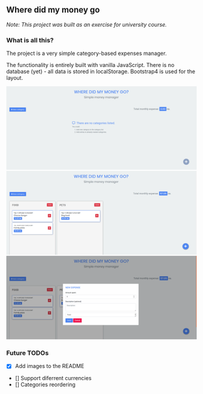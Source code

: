 ## Where did my money go
*Note: This project was built as an exercise for university course.*

### What is all this?
The project is a very simple category-based expenses manager.

The functionality is entirely built with vanilla JavaScript.
There is no database (yet) - all data is stored in localStorage.
Bootstrap4 is used for the layout.

![example image 1](/images/example1.png)
![example image 2](/images/example2.png)
![example image 3](/images/example3.png)


### Future TODOs
- [x] Add images to the README
- [] Support diferrent currencies
- [] Categories reordering